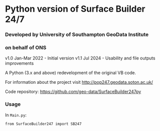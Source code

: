 # Python version of Surface Builder 24/7

### Developed by University of Southampton GeoData Institute
### on behalf of ONS

v1.0 Jan-Mar 2022 - Initial version
v1.1 Jul 2024 - Usability and file outputs improvements

A Python (3.x and above) redevelopment of the original VB code.

For information about the project visit http://pop247.geodata.soton.ac.uk/

Code repository: https://github.com/geo-data/SurfaceBuilder247py

### Usage

In `Main.py`:

```from SurfaceBuilder247 import SB247```
